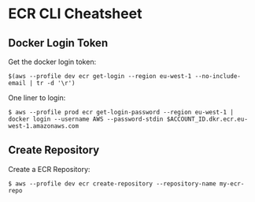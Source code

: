 # ECR CLI Cheatsheet

## Docker Login Token

Get the docker login token:

```
$(aws --profile dev ecr get-login --region eu-west-1 --no-include-email | tr -d '\r')
```

One liner to login:

```
$ aws --profile prod ecr get-login-password --region eu-west-1 | docker login --username AWS --password-stdin $ACCOUNT_ID.dkr.ecr.eu-west-1.amazonaws.com
```

## Create Repository

Create a ECR Repository:

```
$ aws --profile dev ecr create-repository --repository-name my-ecr-repo
```
